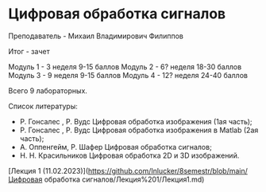 # Цифровая обработка сигналов
Преподаватель - Михаил Владимирович Филиппов

Итог - зачет

Модуль 1 - 3 неделя 9-15 баллов
Модуль 2 - 6? неделя 18-30 баллов
Модуль 3 - 9 неделя 9-15 баллов
Модуль 4 - 12? неделя 24-40 баллов

Всего 9 лабораторных.

Список литературы:

- Р. Гонсалес , Р. Вудс Цифровая обработка изображения (1ая часть);
- Р. Гонсалес , Р. Вудс Цифровая обработка изображения в Matlab (2ая часть);
- А. Оппенгейм, Р. Шафер Цифровая обработка сигналов;
- Н. Н. Красильников Цифровая обработка 2D и 3D изображений.

[Лекция 1 (11.02.2023)](https://github.com/Inlucker/8semestr/blob/main/Цифровая обработка сигналов/Лекция%201/Лекция1.md)